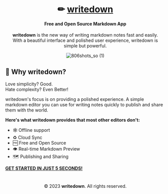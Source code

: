 <div align="center">

# ✏ [writedown](https://writedown.app)
#### Free and Open Source Markdown App

**writedown** is the new way of writing markdown notes fast and easily.   
With a beautiful interface and polished user experience, writedown is simple but powerful.

![806shots_so (1)](https://user-images.githubusercontent.com/25067102/232125868-062e2438-c387-4c30-86e2-2766ff300cd0.png)

</div>

## 🤔 Why writedown?

Love simplicity? Good.   
Hate complexity? Even Better!

writedown's focus is on providing a polished experience. A simple markdown editor you can use for writing notes quickly to publish and share them with the world.

**Here's what writedown provides that most other editors don't:**

- 🕸 Offline support 
- ♻ Cloud Sync 
- 🆓 Free and Open Source 
- 👁 Real-time Markdown Preview
- 🗺 Publishing and Sharing 

[**GET STARTED IN JUST 5 SECONDS!**](https://writedown.app/login)

#

<div align="center">

© 2023 **writedown**. All rights reserved.
</div>
